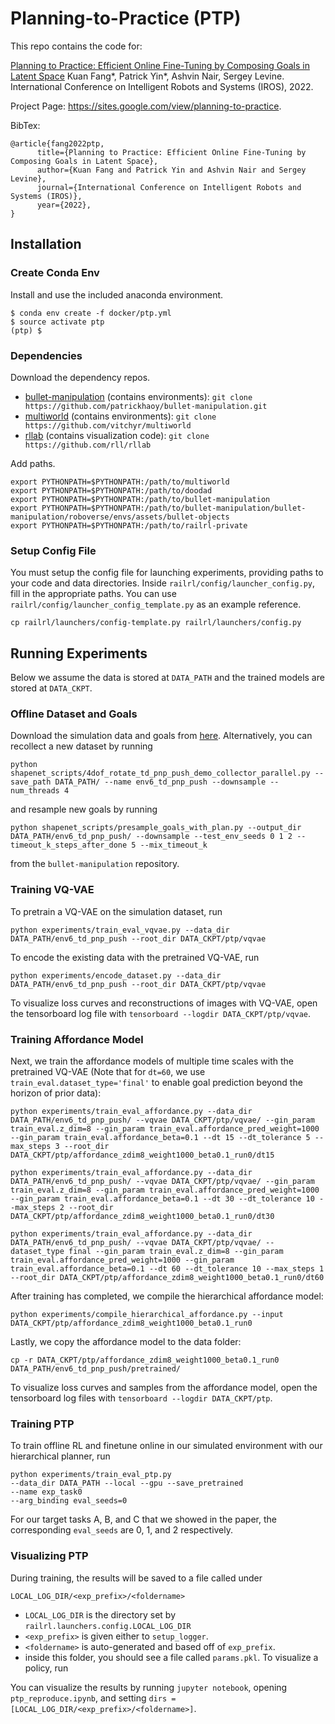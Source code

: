 
# Planning-to-Practice (PTP)

This repo contains the code for:

[Planning to Practice: Efficient Online Fine-Tuning by Composing Goals in Latent Space](https://arxiv.org/abs/2106.00671)
Kuan Fang*, Patrick Yin*, Ashvin Nair, Sergey Levine. 
International Conference on Intelligent Robots and Systems (IROS), 2022.

Project Page: https://sites.google.com/view/planning-to-practice.

BibTex:
```
@article{fang2022ptp,
      title={Planning to Practice: Efficient Online Fine-Tuning by Composing Goals in Latent Space}, 
      author={Kuan Fang and Patrick Yin and Ashvin Nair and Sergey Levine},
      journal={International Conference on Intelligent Robots and Systems (IROS)}, 
      year={2022},
}
```

## Installation

### Create Conda Env

Install and use the included anaconda environment.
```
$ conda env create -f docker/ptp.yml
$ source activate ptp
(ptp) $
```

### Dependencies
Download the dependency repos.
- [bullet-manipulation](https://github.com/patrickhaoy/bullet-manipulation) (contains environments): ```git clone https://github.com/patrickhaoy/bullet-manipulation.git```
- [multiworld](https://github.com/vitchyr/multiworld) (contains environments): ```git clone https://github.com/vitchyr/multiworld```
- [rllab](https://github.com/rll/rllab) (contains visualization code):  ```git clone https://github.com/rll/rllab```

Add paths.
```
export PYTHONPATH=$PYTHONPATH:/path/to/multiworld
export PYTHONPATH=$PYTHONPATH:/path/to/doodad
export PYTHONPATH=$PYTHONPATH:/path/to/bullet-manipulation
export PYTHONPATH=$PYTHONPATH:/path/to/bullet-manipulation/bullet-manipulation/roboverse/envs/assets/bullet-objects
export PYTHONPATH=$PYTHONPATH:/path/to/railrl-private
```

### Setup Config File

You must setup the config file for launching experiments, providing paths to your code and data directories. Inside `railrl/config/launcher_config.py`, fill in the appropriate paths. You can use `railrl/config/launcher_config_template.py` as an example reference.

```cp railrl/launchers/config-template.py railrl/launchers/config.py```

## Running Experiments
Below we assume the data is stored at `DATA_PATH` and the trained models are stored at `DATA_CKPT`.

### Offline Dataset and Goals
Download the simulation data and goals from [here](https://drive.google.com/file/d/1o-jSgxibTH4FL6emFzUEQNkSfn7jdRus/view?usp=sharing). Alternatively, you can recollect a new dataset by running
```
python shapenet_scripts/4dof_rotate_td_pnp_push_demo_collector_parallel.py --save_path DATA_PATH/ --name env6_td_pnp_push --downsample --num_threads 4
```
and resample new goals by running
```
python shapenet_scripts/presample_goals_with_plan.py --output_dir DATA_PATH/env6_td_pnp_push/ --downsample --test_env_seeds 0 1 2 --timeout_k_steps_after_done 5 --mix_timeout_k
```
from the `bullet-manipulation` repository.

### Training VQ-VAE
To pretrain a VQ-VAE on the simulation dataset, run
```
python experiments/train_eval_vqvae.py --data_dir DATA_PATH/env6_td_pnp_push --root_dir DATA_CKPT/ptp/vqvae
```
To encode the existing data with the pretrained VQ-VAE, run
```
python experiments/encode_dataset.py --data_dir DATA_PATH/env6_td_pnp_push --root_dir DATA_CKPT/ptp/vqvae
```
To visualize loss curves and reconstructions of images with VQ-VAE, open the tensorboard log file with `tensorboard --logdir DATA_CKPT/ptp/vqvae`.

### Training Affordance Model
Next, we train the affordance models of multiple time scales with the pretrained VQ-VAE (Note that for `dt=60`, we use `train_eval.dataset_type='final'` to enable goal prediction beyond the horizon of prior data):
```
python experiments/train_eval_affordance.py --data_dir DATA_PATH/env6_td_pnp_push/ --vqvae DATA_CKPT/ptp/vqvae/ --gin_param train_eval.z_dim=8 --gin_param train_eval.affordance_pred_weight=1000 --gin_param train_eval.affordance_beta=0.1 --dt 15 --dt_tolerance 5 --max_steps 3 --root_dir DATA_CKPT/ptp/affordance_zdim8_weight1000_beta0.1_run0/dt15

python experiments/train_eval_affordance.py --data_dir DATA_PATH/env6_td_pnp_push/ --vqvae DATA_CKPT/ptp/vqvae/ --gin_param train_eval.z_dim=8 --gin_param train_eval.affordance_pred_weight=1000 --gin_param train_eval.affordance_beta=0.1 --dt 30 --dt_tolerance 10 --max_steps 2 --root_dir DATA_CKPT/ptp/affordance_zdim8_weight1000_beta0.1_run0/dt30

python experiments/train_eval_affordance.py --data_dir DATA_PATH/env6_td_pnp_push/ --vqvae DATA_CKPT/ptp/vqvae/ --dataset_type final --gin_param train_eval.z_dim=8 --gin_param train_eval.affordance_pred_weight=1000 --gin_param train_eval.affordance_beta=0.1 --dt 60 --dt_tolerance 10 --max_steps 1 --root_dir DATA_CKPT/ptp/affordance_zdim8_weight1000_beta0.1_run0/dt60
```
After training has completed, we compile the hierarchical affordance model:
```
python experiments/compile_hierarchical_affordance.py --input DATA_CKPT/ptp/affordance_zdim8_weight1000_beta0.1_run0
```
Lastly, we copy the affordance model to the data folder:
```
cp -r DATA_CKPT/ptp/affordance_zdim8_weight1000_beta0.1_run0 DATA_PATH/env6_td_pnp_push/pretrained/
```
To visualize loss curves and samples from the affordance model, open the tensorboard log files with `tensorboard --logdir DATA_CKPT/ptp`.

### Training PTP
To train offline RL and finetune online in our simulated environment with our hierarchical planner, run
```
python experiments/train_eval_ptp.py 
--data_dir DATA_PATH --local --gpu --save_pretrained 
--name exp_task0
--arg_binding eval_seeds=0
```
For our target tasks A, B, and C that we showed in the paper, the corresponding `eval_seeds` are 0, 1, and 2 respectively.

### Visualizing PTP
During training, the results will be saved to a file called under
```
LOCAL_LOG_DIR/<exp_prefix>/<foldername>
```
 - `LOCAL_LOG_DIR` is the directory set by `railrl.launchers.config.LOCAL_LOG_DIR`
 - `<exp_prefix>` is given either to `setup_logger`.
 - `<foldername>` is auto-generated and based off of `exp_prefix`.
 - inside this folder, you should see a file called `params.pkl`. To visualize a policy, run

You can visualize the results by running `jupyter notebook`, opening `ptp_reproduce.ipynb`, and setting `dirs = [LOCAL_LOG_DIR/<exp_prefix>/<foldername>]`.
